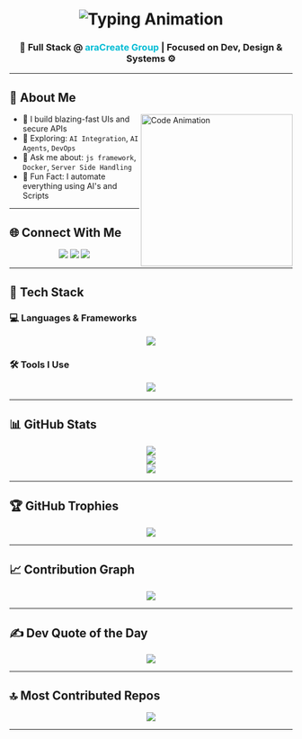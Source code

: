 <h1 align="center">
  <img src="https://readme-typing-svg.herokuapp.com?font=Fira+Code&size=25&pause=1000&center=true&vCenter=true&width=500&lines=Hi+I'm+Gowtham!;AI+Full-Stack+Software+Engineer;Creative+Tech+AI;Building+Cool+Things+🚀" alt="Typing Animation" />
</h1>





<h3 align="center">
  <strong>🚀 Full Stack @ <span style="color:#00bcd4;">araCreate Group</span> | Focused on Dev, Design & Systems ⚙️</strong>
</h3>

---

## 🧠 About Me

<img align="right" src="https://mir-s3-cdn-cf.behance.net/project_modules/source/06f21a161921919.63cd7887d0a70.gif" width="270" alt="Code Animation" />

- 🔭 I build blazing-fast UIs and secure APIs  
- 🧪 Exploring: `AI Integration`, `AI Agents`, `DevOps`  
- 💬 Ask me about: `js framework`, `Docker`, `Server Side Handling`
- 🧠 Fun Fact: I automate everything using AI's and Scripts

---

## 🌐 Connect With Me

<p align="center">
  <a href="https://instagram.gowthams.info" target="_blank"><img src="https://skillicons.dev/icons?i=instagram" /></a>
<!--   <a href="https://youtube.com/@codebyabi" target="_blank"><img src="https://cdn-icons-png.flaticon.com/128/5968/5968852.png" width="45"/></a> -->
  <a href="https://linkedin.gowthams.info" target="_blank"><img src="https://skillicons.dev/icons?i=linkedin" /></a>
  <a href="mailto:me@gowthams.info"><img src="https://skillicons.dev/icons?i=gmail" /></a>
</p>

---

## 🧰 Tech Stack

### 💻 Languages & Frameworks
<p align="center">
  <img src="https://skillicons.dev/icons?i=html,css,js,ts,react,nextjs,nodejs,express,mongodb,python,tailwind,bootstrap,java,kafka,react,electron,graphql,postgres,redux,redis,vite" />
</p>

### 🛠️ Tools I Use
<p align="center">
  <img src="https://skillicons.dev/icons?i=git,github,vscode,vercel,postman,prisma,figma,npm,docker,ai,linux,prometheus,ubuntu,webflow,bots" />
</p>

---

## 📊 GitHub Stats

<p align="center">
  <img src="https://github-readme-stats.vercel.app/api?username=gowthamselvam809&theme=github_dark&hide_border=false&include_all_commits=true&count_private=true" />
  <br/>
  <img src="https://streak-stats.demolab.com?user=gowthamselvam809&theme=github-dark&hide_border=false" />
  <br/>
  <img src="https://github-readme-stats.vercel.app/api/top-langs/?username=gowthamselvam809&theme=github_dark&hide_border=false&layout=compact" />
</p>

---

## 🏆 GitHub Trophies

<p align="center">
  <img src="https://github-profile-trophy.vercel.app/?username=gowthamselvam809&theme=algolia&no-frame=false&no-bg=true&margin-w=15" />
</p>

---

## 📈 Contribution Graph

<p align="center">
  <img src="https://github-readme-activity-graph.vercel.app/graph?username=gowthamselvam809&theme=react-dark&bg_color=1d1d1d&color=00bcd4&line=00f5a0&point=f5a623&area=true&hide_border=true" />
</p>

---

## ✍️ Dev Quote of the Day

<p align="center">
  <img src="https://quotes-github-readme.vercel.app/api?type=horizontal&theme=dark" />
</p>

---

## 🔝 Most Contributed Repos

<p align="center">
  <img src="https://github-contributor-stats.vercel.app/api?username=gowthamselvam809&limit=5&theme=dark&combine_all_yearly_contributions=true" />
</p>

---

 

